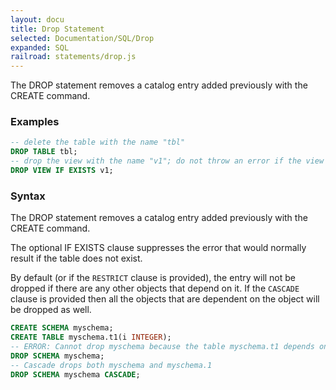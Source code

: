 ```yaml
---
layout: docu
title: Drop Statement
selected: Documentation/SQL/Drop
expanded: SQL
railroad: statements/drop.js
---
```

The DROP statement removes a catalog entry added previously with the CREATE command.

### Examples
```sql
-- delete the table with the name "tbl"
DROP TABLE tbl;
-- drop the view with the name "v1"; do not throw an error if the view does not exist
DROP VIEW IF EXISTS v1;
```

### Syntax
<div id="rrdiagram"></div>

The DROP statement removes a catalog entry added previously with the CREATE command.

The optional IF EXISTS clause suppresses the error that would normally result if the table does not exist.

By default (or if the `RESTRICT` clause is provided), the entry will not be dropped if there are any other objects that depend on it. If the `CASCADE` clause is provided then all the objects that are dependent on the object will be dropped as well.

```sql
CREATE SCHEMA myschema;
CREATE TABLE myschema.t1(i INTEGER);
-- ERROR: Cannot drop myschema because the table myschema.t1 depends on it.
DROP SCHEMA myschema;
-- Cascade drops both myschema and myschema.1
DROP SCHEMA myschema CASCADE;
```

